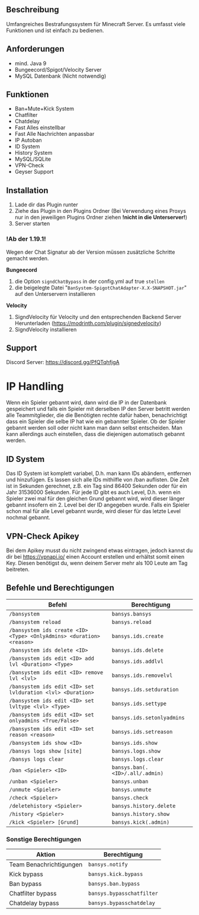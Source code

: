 ## Beschreibung
Umfangreiches Bestrafungssystem für Minecraft Server. Es umfasst viele Funktionen und ist einfach zu bedienen.

## Anforderungen
- mind. Java 9
- Bungeecord/Spigot/Velocity Server
- MySQL Datenbank (Nicht notwendig)

## Funktionen
- Ban+Mute+Kick System
- Chatfilter
- Chatdelay
- Fast Alles einstellbar
- Fast Alle Nachrichten anpassbar
- IP Autoban
- ID System
- History System
- MySQL/SQLite
- VPN-Check
- Geyser Support

## Installation
1. Lade dir das Plugin runter
2. Ziehe das Plugin in den Plugins Ordner (Bei Verwendung eines Proxys nur in den jeweiligen Plugins Ordner ziehen **!nicht in die Unterserver!**)
3. Server starten

### !Ab der 1.19.1!
Wegen der Chat Signatur ab der Version müssen zusätzliche Schritte gemacht werden.

**Bungeecord**
1. die Option `signdChatBypass` in der config.yml auf true `stellen`
2. die beigelegte Datei "`BanSystem-SpigotChatAdapter-X.X-SNAPSHOT.jar`" auf den Unterservern installieren

**Velocity**
1. SigndVelocity für Velocity und den entsprechenden Backend Server Herunterladen (https://modrinth.com/plugin/signedvelocity)
2. SigndVelocity installieren

## Support
Discord Server: https://discord.gg/PfQTqhfjgA

# IP Handling
Wenn ein Spieler gebannt wird, dann wird die IP in der Datenbank gespeichert und falls ein Spieler mit derselben IP den Server betritt werden alle Teammitglieder, 
die die Benötigten rechte dafür haben, benachrichtigt dass ein Spieler die selbe IP hat wie ein gebannter Spieler. 
Ob der Spieler gebannt werden soll oder nicht kann man dann selbst entscheiden. Man kann allerdings auch einstellen, dass die diejenigen automatisch gebannt werden.​

## ID System
Das ID System ist komplett variabel, D.h. man kann IDs abändern, entfernen und hinzufügen. Es lassen sich alle IDs mithilfle von /ban auflisten. Die Zeit ist in Sekunden gerechnet, z.B. ein Tag sind 86400 Sekunden oder für ein Jahr 31536000 Sekunden. 
Für jede ID gibt es auch Level, D.h. wenn ein Spieler zwei mal für den gleichen Grund gebannt wird, wird dieser länger gebannt insofern ein 2. Level bei der ID angegeben wurde. Falls ein Spieler schon mal für alle Level gebannt wurde, wird dieser für das letzte Level nochmal gebannt.

## VPN-Check Apikey
Bei dem Apikey musst du nicht zwingend etwas eintragen, jedoch kannst du dir bei https://vpnapi.io/ einen Account erstellen und erhältst somit einen Key. Diesen benötigst du, wenn deinem Server mehr als 100 Leute am Tag beitreten.

## Befehle und Berechtigungen

| Befehl | Berechtigung |
|--------|--------------|
| `/bansystem` | `bansys.bansys` |
| `/bansystem reload` | `bansys.reload` |
| `/bansystem ids create <ID> <Type> <OnlyAdmins> <duration> <reason>` | `bansys.ids.create` |
| `/bansystem ids delete <ID>` | `bansys.ids.delete` |
| `/bansystem ids edit <ID> add lvl <Duration> <Type>` | `bansys.ids.addlvl` |
| `/bansystem ids edit <ID> remove lvl <lvl>` | `bansys.ids.removelvl` |
| `/bansystem ids edit <ID> set lvlduration <lvl> <Duration>` | `bansys.ids.setduration` |
| `/bansystem ids edit <ID> set lvltype <lvl> <Type>` | `bansys.ids.settype` |
| `/bansystem ids edit <ID> set onlyadmins <True/False>` | `bansys.ids.setonlyadmins` |
| `/bansystem ids edit <ID> set reason <reason>` | `bansys.ids.setreason` |
| `/bansystem ids show <ID>` | `bansys.ids.show` |
| `/bansys logs show [site]` | `bansys.logs.show` |
| `/bansys logs clear` | `bansys.logs.clear` |
| `/ban <Spieler> <ID>` | `bansys.ban(.<ID>/.all/.admin)` |
| `/unban <Spieler>` | `bansys.unban` |
| `/unmute <Spieler>` | `bansys.unmute` |
| `/check <Spieler>` | `bansys.check` |
| `/deletehistory <Spieler>` | `bansys.history.delete` |
| `/history <Spieler>` | `bansys.history.show` |
| `/kick <Spieler> [Grund]` | `bansys.kick(.admin)` |

### Sonstige Berechtigungen

| Aktion | Berechtigung |
|--------|--------------|
| Team Benachrichtigungen | `bansys.notify` |
| Kick bypass | `bansys.kick.bypass` |
| Ban bypass | `bansys.ban.bypass` |
| Chatfilter bypass | `bansys.bypasschatfilter` |
| Chatdelay bypass | `bansys.bypasschatdelay` |
